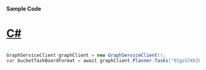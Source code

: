 #### Sample Code
# [C#](#tab/Csharp)

```C#

GraphServiceClient graphClient = new GraphServiceClient();
var bucketTaskBoardFormat = await graphClient.Planner.Tasks["01gzSlKkIUSUl6DF_EilrmQAKDhh"].BucketTaskBoardFormat.Request().GetAsync();

```